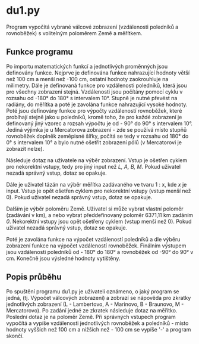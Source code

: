 # du1.py
Program vypočítá vybrané válcové zobrazení (vzdálenosti poledníků a rovnoběžek) s volitelným poloměrem Země a měřítkem.

## Funkce programu
Po importu matematických funkcí a jednotlivých proměnných jsou definovány funkce. Nejprve je definována funkce nahrazující hodnoty větší než 100 cm a menší než -100 cm, ostatní hodnoty zaokrouhluje na milimetry.
Dále je definovaná funkce pro vzdálenosti poledníků, která jsou pro všechny zobrazení stejná. Vzdálenosti jsou počítány pomocí cyklu v rozsahu od -180° do 180° s intervalem 10°. Stupně je nutné převést na radiány, do měřítka a poté je zavolána funkce nahrazující vysoké hodnoty. Poté jsou definovány funkce pro výpočty vzdáleností rovnoběžek, které probíhají stejně jako u poledníků, kromě toho, že pro každé zobrazení je definovaný jiný vzorec a rozsah výpočtu je od - 90° do 90° s intervalem 10°. Jediná výjimka je u Mercatorova zobrazení - zde se používá místo stupňů rovnoběžek doplněk zeměpisné šířky, počítá se tedy v rozsahu od 180° do 0° s intervalem 10° a bylo nutné ošetřit zobrazení pólů (v Mercatorovi je zobrazit nelze).

Následuje dotaz na uživatele na výběr zobrazení. Vstup je ošetřen cyklem pro nekorektní vstupy, tedy pro jiný input než *L, A, B, M*. Pokud uživatel nezadá správný vstup, dotaz se opakuje.

Dále je uživatel tázán na výběr měřítka zadávaného ve tvaru 1 : x, kde *x* je input. Vstup je opět ošetřen cyklem pro nekorektní vstupy (vstup menší než 0). Pokud uživatel nezadá správný vstup, dotaz se opakuje.

Dalším je výběr poloměru Země. Uživatel si může vybrat vlastní poloměr (zadávání v km), a nebo vybrat předdefinovaný poloměr 6371,11 km zadáním *0*. Nekorektní vstupy jsou opět ošetřeny cyklem (vstup menší než 0). Pokud uživatel nezadá správný vstup, dotaz se opakuje.

Poté je zavolána funkce na výpočet vzdáleností poledníků a dle výběru zobrazení funkce na výpočet vzdáleností rovnoběžek. Finálním výstupem jsou vzdálenosti poledníků od - 180° do 180° a rovnoběžek od -90° do 90° v cm. Konečně jsou výsledné hodnoty vytištěny.

## Popis průběhu
Po spuštění programu du1.py je uživateli oznámeno, o jaký program se jedná, (tj. Výpočet válcových zobrazení) a zobrazí se nápověda pro 
zkratky jednotlivých zobrazení (L - Lambertovo, A - Marinovo, B - Braunovo, M - Mercatorovo). Po zadání jedné ze zkratek následuje dotaz 
na měřítko. Poslední dotaz je na poloměr Země. Při správných vstupech program vypočítá a vypíše vzdálenosti jednotlivých rovnoběžek 
a poledníků - místo hodnoty vyšších než 100 cm a nižších než - 100 cm se vypíše '-' a program skončí.
